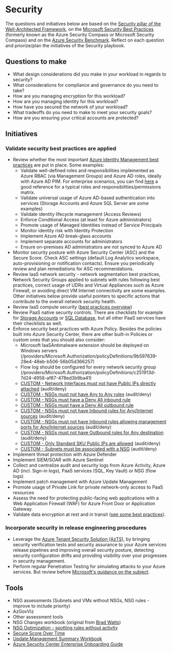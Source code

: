 # Security

The questions and initiatives below are based on the [Security pillar of the Well-Architected Framework](https://docs.microsoft.com/en-us/azure/architecture/framework/security/overview), on the [Microsoft Security Best Practices](https://docs.microsoft.com/en-us/security/compass/compass) (formerly known as the Azure Security Compass or Microsoft Security Compass) and on the [Azure Security Benchmark](https://docs.microsoft.com/en-us/azure/security/benchmarks/overview). Reflect on each question and priorize/plan the initiatives of the Security playbook.

## Questions to make

* What design considerations did you make in your workload in regards to security?
* What considerations for compliance and governance do you need to take?
* How are you managing encryption for this workload?
* How are you managing identity for this workload?
* How have you secured the network of your workload?
* What tradeoffs do you need to make to meet your security goals?
* How are you ensuring your critical accounts are protected?

## Initiatives

### Validate security best practices are applied

* Review whether the most important [Azure Identity Management best practices](https://docs.microsoft.com/en-us/azure/security/fundamentals/identity-management-best-practices) are put in place. Some examples:
    * Validate well-defined roles and responsibilities implemented as Azure RBAC (via Management Groups) and Azure AD roles, ideally with Azure AD PIM. For enterprise scenarios, you can find [here](https://docs.microsoft.com/en-us/azure/cloud-adoption-framework/ready/enterprise-scale/identity-and-access-management) a good reference for a typical roles and responsibilities/permissions matrix.
    * Validate universal usage of Azure AD-based authentication into services (Storage Accounts and Azure SQL Server are some examples)
    * Validate identity lifecycle management (Access Reviews)
    * Enforce Conditional Access (at least for Azure administrators)
    * Promote usage of Managed Identities instead of Service Principals
    * Monitor identity risk with Identity Protection
    * Implement Azure AD break-glass accounts
    * Implement separate accounts for administrators
    * Ensure on-premises AD administrators are not synced to Azure AD
* Monitor security posture with Azure Security Center (ASC) and the Secure Score. Check ASC settings (default Log Analytics workspace, auto-provisioning or notification contacts). Ensure you periodically review and plan remediations for ASC recommendations.
* Review IaaS network security - network segmentation best practices, Network Security Groups applied to subnets with rules following best practices, correct usage of UDRs and Virtual Appliances such as Azure Firewall, or avoiding direct VM Internet connectivity are some examples. Other initiatives below provide useful pointers to specific actions that contribute to the overall network security health.
* Review IaaS compute security ([best practices overview](https://docs.microsoft.com/en-us/azure/virtual-machines/security-recommendations))
* Review PaaS native security controls. There are checklists for example for [Storage Accounts](https://docs.microsoft.com/en-us/azure/storage/blobs/security-recommendations) or [SQL Database](https://docs.microsoft.com/en-us/azure/azure-sql/database/security-best-practice), but all other PaaS services have their checklists as well.
* Enforce security best practices with Azure Policy. Besides the policies built into Azure Security Center, there are other built-in Policies or custom ones that you should also consider:
    * Microsoft IaaSAntimalware extension should be deployed on Windows servers (/providers/Microsoft.Authorization/policyDefinitions/9b597639-28e4-48eb-b506-56b05d366257)
    * Flow log should be configured for every network security group (/providers/Microsoft.Authorization/policyDefinitions/c251913d-7d24-4958-af87-478ed3b9ba41)
    * [CUSTOM - Network Interfaces must not have Public IPs directly attached](policy/network-nic-withpublicip-auditdeny.json) (audit/deny)
    * [CUSTOM - NSGs must not have Any to Any rules](policy/network-nsg-allowanytoany-auditdeny.json) (audit/deny)
    * [CUSTOM - NSGs must have a Deny All inbound rule](policy/network-nsg-inbound-denyall-auditifnotexists.json)
    * [CUSTOM - NSGs must have a Deny All outbound rule](policy/network-nsg-outbound-denyall-auditifnotexists.json)
    * [CUSTOM - NSGs must not have Inbound rules for Any/Internet sources](policy/network-nsg-inbound-unauthorizedsources-auditdeny.json) (audit/deny)
    * [CUSTOM - NSGs must not have Inbound rules allowing management ports for Any/Internet sources](policy/network-nsg-inbound-unauthorizedsourcesports-auditdeny.json) (audit/deny)
    * [CUSTOM - NSGs must not have Outbound rules for Any destination](policy/network-nsg-outbound-anydestination-auditdeny.json) (audit/deny)
    * [CUSTOM - Only Standard SKU Public IPs are allowed](policy/network-publicip-basic-auditdeny.json) (audit/deny)    
    * [CUSTOM - Subnets must be associated with a NSG](policy/network-subnet-withoutnsg-auditdeny.json) (audit/deny)    
* Implement threat protection with Azure Defender
* Implement SIEM/SOAR with Azure Sentinel
* Collect and centralize audit and security logs from Azure Activity, Azure AD (incl. Sign-in logs), PaaS services (SQL, Key Vault) or NSG (flow logs)
* Implement patch management with Azure Update Management
* Promote usage of Private Link for private network-only access to PaaS resources
* Assess the need for protecting public-facing web applications with a Web Application Firewall (WAF) for Azure Front Door or Application Gateway.
* Validate data encryption at rest and in transit ([see some best practices](https://docs.microsoft.com/en-us/azure/security/fundamentals/data-encryption-best-practices)).

### Incorporate security in release engineering procedures

* Leverage the [Azure Tenant Security Solution (AzTS)](https://github.com/azsk/DevOpsKit-docs/tree/master/13-Tenant%20Security%20Solution%20Setup), by bringing security verification tests and security assurance to your Azure services release pipelines and improving overall security posture, detecting security configuration drifts and providing visibility over your progresses in security management.
* Perform regular Penetration Testing for simulating attacks to your Azure services. But review before [Microsoft's guidance on the subject](https://technet.microsoft.com/mt784683).

## Tools

* NSG assessments (Subnets and VMs without NSGs, NSG rules - improve to include priority)
* AzGovViz
* Other assessment tools
* NSG Changes workbook (original from [Brad Watts](https://github.com/bwatts64/AzureMonitor/blob/master/Workbooks/NSGWorkbook.json))
* [NSG Optimization - spotting rules without activity](workbooks/nsg-optimization.json)
* [Secure Score Over Time](https://techcommunity.microsoft.com/t5/azure-security-center/secure-score-over-time-power-bi-dashboard/ba-p/1799954)
* [Update Management Summary Workbook](https://github.com/scautomation/Azure-Automation-Update-Management-Workbooks)
* [Azure Security Center Enterprise Onboarding Guide](https://github.com/Azure/Azure-Security-Center/tree/onboarding/Onboarding)
